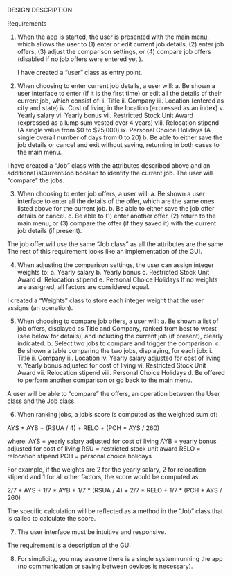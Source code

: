 DESIGN DESCRIPTION


Requirements
1.	When the app is started, the user is presented with the main menu, which allows the user to (1) enter or edit current job details, (2) enter job offers, (3) adjust the comparison settings, or (4) compare job offers (disabled if no job offers were entered yet ).

    I have created a “user” class as entry point.

2.	When choosing to enter current job details, a user will:
  a.	Be shown a user interface to enter (if it is the first time) or edit all the details of their current job, which consist of:
    i.	Title
    ii.	Company
    iii.	Location (entered as city and state)
    iv.	Cost of living in the location (expressed as an index)
    v.	Yearly salary
    vi.	Yearly bonus
    vii.	Restricted Stock Unit Award (expressed as a lump sum vested over 4 years)
    viii.	Relocation stipend (A single value from $0 to $25,000)
    ix.	Personal Choice Holidays (A single overall number of days from 0 to 20)
  b.	Be able to either save the job details or cancel and exit without saving, returning in both cases to the main menu.

  I have created a “Job” class with the attributes described above and an additional isCurrentJob boolean to identify the current job. The user will "compare" the jobs.

3.	When choosing to enter job offers, a user will:
  a.	Be shown a user interface to enter all the details of the offer, which are the same ones listed above for the current job.
  b.	Be able to either save the job offer details or cancel.
  c.	Be able to (1) enter another offer, (2) return to the main menu, or (3) compare the offer (if they saved it) with the current job details (if present).

  The job offer will use the same “Job class” as all the attributes are the same. The rest of this requirement looks like an implementation of the GUI.

4.	When adjusting the comparison settings, the user can assign integer weights to:
  a.	Yearly salary
  b.	Yearly bonus
  c.	Restricted Stock Unit Award
  d.	Relocation stipend
  e.	Personal Choice Holidays
  If no weights are assigned, all factors are considered equal.

  I created a “Weights” class to store each integer weight that the user assigns (an operation).

5.	When choosing to compare job offers, a user will:
  a.	Be shown a list of job offers, displayed as Title and Company, ranked from best to worst (see below for details), and including the current job (if present), clearly indicated.
  b.	Select two jobs to compare and trigger the comparison.
  c.	Be shown a table comparing the two jobs, displaying, for each job:
    i.	Title
    ii.	Company
    iii.	Location
    iv.	Yearly salary adjusted for cost of living
    v.	Yearly bonus adjusted for cost of living
    vi.	Restricted Stock Unit Award
    vii.	Relocation stipend
    viii.	Personal Choice Holidays
  d.	Be offered to perform another comparison or go back to the main menu.

  A user will be able to “compare” the offers, an operation between the User class and the Job class.

6.	When ranking jobs, a job’s score is computed as the weighted sum of:

  AYS + AYB + (RSUA / 4) + RELO + (PCH * AYS / 260)

  where:
  AYS = yearly salary adjusted for cost of living
  AYB = yearly bonus adjusted for cost of living
  RSU = restricted stock unit award
  RELO = relocation stipend
  PCH = personal choice holidays

  For example, if the weights are 2 for the yearly salary, 2 for relocation stipend and 1 for all other factors, the score would be computed as:

  2/7 * AYS + 1/7 * AYB + 1/7 * (RSUA / 4) + 2/7 * RELO + 1/7 * (PCH * AYS / 260)

  The specific calculation will be reflected as a method in the “Job” class that is called to calculate the score.

7.	The user interface must be intuitive and responsive.

  The requirement is a description of the GUI

8.	For simplicity, you may assume there is a single system running the app (no communication or saving between devices is necessary).
